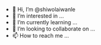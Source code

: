- 👋 Hi, I’m @shiwolaiwanle
- 👀 I’m interested in ...
- 🌱 I’m currently learning ...
- 💞️ I’m looking to collaborate on ...
- 📫 How to reach me ...

<!---
shiwolaiwanle/shiwolaiwanle is a ✨ special ✨ repository because its `README.md` (this file) appears on your GitHub profile.
You can click the Preview link to take a look at your changes.
--->
